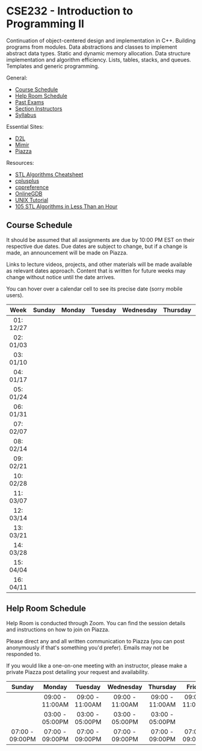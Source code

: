 # CSE232 - Introduction to Programming II

Continuation of object-centered design and implementation in C++. Building programs from modules. Data abstractions and classes to implement abstract data types. Static and dynamic memory allocation. Data structure implementation and algorithm efficiency. Lists, tables, stacks, and queues. Templates and generic programming.

General:
- [Course Schedule](#course-schedule)
- [Help Room Schedule](#help-room-schedule)
- [Past Exams](https://cse.msu.edu/~cse232/Exam_Content/)
- [Section Instructors]()
- [Syllabus](SYLLABUS.md)

Essential Sites:
- [D2L](https://d2l.msu.edu/d2l/loginh/)
- [Mimir](https://class.mimir.io/)
- [Piazza]()

Resources:
- [STL Algorithms Cheatsheet](https://medium.com/logicalbee/c-stl-algorithms-cheat-sheet-d92f986abe14)
- [cplusplus](https://cplusplus.com/reference/)
- [cppreference](https://en.cppreference.com/w/)
- [OnlineGDB](https://www.onlinegdb.com/)
- [UNIX Tutorial](https://www.tutorialspoint.com/unix/index.htm)
- [105 STL Algorithms in Less Than an Hour](https://www.youtube.com/watch?v=2olsGf6JIkU)

## Course Schedule

It should be assumed that all assignments are due by 10:00 PM EST on their respective due dates. Due dates are subject to change, but if a change is made, an announcement will be made on Piazza.

Links to lecture videos, projects, and other materials will be made available as relevant dates approach. Content that is written for future weeks may change without notice until the date arrives.

You can hover over a calendar cell to see its precise date (sorry mobile users).

<div align="center">
<table>
<thead>
<tr>
<th align="center">Week</th>
<th align="center">Sunday</th>
<th align="center">Monday</th>
<th align="center">Tuesday</th>
<th align="center">Wednesday</th>
<th align="center">Thursday</th>
<th align="center">Friday</th>
<th align="center">Saturday</th>
</tr>
</thead>
<tbody>
<tr>
<td align="center">01: 12/27</td>
<td align="center" title="Sunday, December 27th"></td>
<td align="center" title="Monday, December 28th"></td>
<td align="center" title="Tuesday, December 29th"></td>
<td align="center" title="Wednesday, December 30th"></td>
<td align="center" title="Thursday, December 31st"></td>
<td align="center" title="Friday, January 1st"></td>
<td align="center" title="Saturday, January 2nd"></td>
</tr>
<tr>
<td align="center">02: 01/03</td>
<td align="center" title="Sunday, January 3rd"></td>
<td align="center" title="Monday, January 4th"></td>
<td align="center" title="Tuesday, January 5th"></td>
<td align="center" title="Wednesday, January 6th"></td>
<td align="center" title="Thursday, January 7th"></td>
<td align="center" title="Friday, January 8th"></td>
<td align="center" title="Saturday, January 9th"></td>
</tr>
<tr>
<td align="center">03: 01/10</td>
<td align="center" title="Sunday, January 10th"></td>
<td align="center" title="Monday, January 11th"></td>
<td align="center" title="Tuesday, January 12th"></td>
<td align="center" title="Wednesday, January 13th"></td>
<td align="center" title="Thursday, January 14th"></td>
<td align="center" title="Friday, January 15th"></td>
<td align="center" title="Saturday, January 16th"></td>
</tr>
<tr>
<td align="center">04: 01/17</td>
<td align="center" title="Sunday, January 17th"></td>
<td align="center" title="Monday, January 18th"></td>
<td align="center" title="Tuesday, January 19th"></td>
<td align="center" title="Wednesday, January 20th"></td>
<td align="center" title="Thursday, January 21st"></td>
<td align="center" title="Friday, January 22nd"></td>
<td align="center" title="Saturday, January 23rd"></td>
</tr>
<tr>
<td align="center">05: 01/24</td>
<td align="center" title="Sunday, January 24th"></td>
<td align="center" title="Monday, January 25th"></td>
<td align="center" title="Tuesday, January 26th"></td>
<td align="center" title="Wednesday, January 27th"></td>
<td align="center" title="Thursday, January 28th"></td>
<td align="center" title="Friday, January 29th"></td>
<td align="center" title="Saturday, January 30th"></td>
</tr>
<tr>
<td align="center">06: 01/31</td>
<td align="center" title="Sunday, January 31st"></td>
<td align="center" title="Monday, February 1st"></td>
<td align="center" title="Tuesday, February 2nd"></td>
<td align="center" title="Wednesday, February 3rd"></td>
<td align="center" title="Thursday, February 4th"></td>
<td align="center" title="Friday, February 5th"></td>
<td align="center" title="Saturday, February 6th"></td>
</tr>
<tr>
<td align="center">07: 02/07</td>
<td align="center" title="Sunday, February 7th"></td>
<td align="center" title="Monday, February 8th"></td>
<td align="center" title="Tuesday, February 9th"></td>
<td align="center" title="Wednesday, February 10th"></td>
<td align="center" title="Thursday, February 11th"></td>
<td align="center" title="Friday, February 12th"></td>
<td align="center" title="Saturday, February 13th"></td>
</tr>
<tr>
<td align="center">08: 02/14</td>
<td align="center" title="Sunday, February 14th"></td>
<td align="center" title="Monday, February 15th"></td>
<td align="center" title="Tuesday, February 16th"></td>
<td align="center" title="Wednesday, February 17th"></td>
<td align="center" title="Thursday, February 18th"></td>
<td align="center" title="Friday, February 19th"></td>
<td align="center" title="Saturday, February 20th"></td>
</tr>
<tr>
<td align="center">09: 02/21</td>
<td align="center" title="Sunday, February 21st"></td>
<td align="center" title="Monday, February 22nd"></td>
<td align="center" title="Tuesday, February 23rd"></td>
<td align="center" title="Wednesday, February 24th"></td>
<td align="center" title="Thursday, February 25th"></td>
<td align="center" title="Friday, February 26th"></td>
<td align="center" title="Saturday, February 27th"></td>
</tr>
<tr>
<td align="center">10: 02/28</td>
<td align="center" title="Sunday, February 28th"></td>
<td align="center" title="Monday, March 1st"></td>
<td align="center" title="Tuesday, March 2nd"></td>
<td align="center" title="Wednesday, March 3rd"></td>
<td align="center" title="Thursday, March 4th"></td>
<td align="center" title="Friday, March 5th"></td>
<td align="center" title="Saturday, March 6th"></td>
</tr>
<tr>
<td align="center">11: 03/07</td>
<td align="center" title="Sunday, March 7th"></td>
<td align="center" title="Monday, March 8th"></td>
<td align="center" title="Tuesday, March 9th"></td>
<td align="center" title="Wednesday, March 10th"></td>
<td align="center" title="Thursday, March 11th"></td>
<td align="center" title="Friday, March 12th"></td>
<td align="center" title="Saturday, March 13th"></td>
</tr>
<tr>
<td align="center">12: 03/14</td>
<td align="center" title="Sunday, March 14th"></td>
<td align="center" title="Monday, March 15th"></td>
<td align="center" title="Tuesday, March 16th"></td>
<td align="center" title="Wednesday, March 17th"></td>
<td align="center" title="Thursday, March 18th"></td>
<td align="center" title="Friday, March 19th"></td>
<td align="center" title="Saturday, March 20th"></td>
</tr>
<tr>
<td align="center">13: 03/21</td>
<td align="center" title="Sunday, March 21st"></td>
<td align="center" title="Monday, March 22nd"></td>
<td align="center" title="Tuesday, March 23rd"></td>
<td align="center" title="Wednesday, March 24th"></td>
<td align="center" title="Thursday, March 25th"></td>
<td align="center" title="Friday, March 26th"></td>
<td align="center" title="Saturday, March 27th"></td>
</tr>
<tr>
<td align="center">14: 03/28</td>
<td align="center" title="Sunday, March 28th"></td>
<td align="center" title="Monday, March 29th"></td>
<td align="center" title="Tuesday, March 30th"></td>
<td align="center" title="Wednesday, March 31st"></td>
<td align="center" title="Thursday, April 1st"></td>
<td align="center" title="Friday, April 2nd"></td>
<td align="center" title="Saturday, April 3rd"></td>
</tr>
<tr>
<td align="center">15: 04/04</td>
<td align="center" title="Sunday, April 4th"></td>
<td align="center" title="Monday, April 5th"></td>
<td align="center" title="Tuesday, April 6th"></td>
<td align="center" title="Wednesday, April 7th"></td>
<td align="center" title="Thursday, April 8th"></td>
<td align="center" title="Friday, April 9th"></td>
<td align="center" title="Saturday, April 10th"></td>
</tr>
<tr>
<td align="center">16: 04/11</td>
<td align="center" title="Sunday, April 11th"></td>
<td align="center" title="Monday, April 12th"></td>
<td align="center" title="Tuesday, April 13th"></td>
<td align="center" title="Wednesday, April 14th"></td>
<td align="center" title="Thursday, April 15th"></td>
<td align="center" title="Friday, April 16th"></td>
<td align="center" title="Saturday, April 17th"></td>
</tr>
</tbody>
</table>
</div>


## Help Room Schedule

Help Room is conducted through Zoom. You can find the session details and instructions on how to join on Piazza.

Please direct any and all written communication to Piazza (you can post anonymously if that's something you'd prefer). Emails may not be responded to.

If you would like a one-on-one meeting with an instructor, please make a private Piazza post detailing your request and availability.

| Sunday | Monday | Tuesday | Wednesday | Thursday | Friday | Saturday |
| :---:  | :---:  | :---:   | :---:     | :---:    | :---:  | :---:    |
||09:00 - 11:00AM|09:00 - 11:00AM|09:00 - 11:00AM|09:00 - 11:00AM|09:00 - 11:00AM|
||03:00 - 05:00PM|03:00 - 05:00PM|03:00 - 05:00PM|03:00 - 05:00PM|||
|07:00 - 09:00PM|07:00 - 09:00PM|07:00 - 09:00PM|07:00 - 09:00PM|07:00 - 09:00PM|07:00 - 09:00PM|07:00 - 09:00PM|
